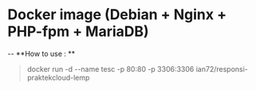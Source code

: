 # Docker image (Debian + Nginx + PHP-fpm + MariaDB)
--
**How to use : **

>docker run -d --name tesc -p 80:80 -p 3306:3306 ian72/responsi-praktekcloud-lemp
